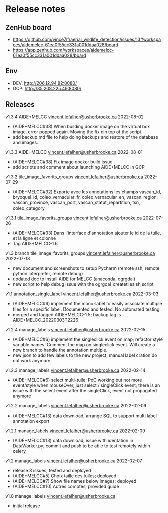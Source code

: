 # Release notes

## ZenHub board 
- https://github.com/vince7lf/aerial_wildlife_detection/issues/13#workspaces/aidemelcc-61ea0f55cc331a001ddaa028/board
- https://app.zenhub.com/workspaces/aidemelcc-61ea0f55cc331a001ddaa028/board

## Env
- DEV: http://206.12.94.82:8080/
- GCP: http://35.208.225.49:8080/

## Releases
v1.3.4 AIDE+MELCC vincent.lefalher@usherbrooke.ca 2022-08-02 
- (AIDE+MELCC#38) When building docker image on the virtual box image, error popped again. Moving the fix oin top of the script.
- add backup.md file to help doing backups and restore of the database and images.    

v1.3.3 AIDE+MELCC vincent.lefalher@usherbrooke.ca 2022-08-01 
- (AIDE+MELCC#38) Fix image docker build issue
- add scripts and comment about launching AIDE+MELCC in GCP 

v1.3.2 tile_image_favorits_groups vincent.lefalher@usherbrooke.ca 2022-07-29 
- (AIDE+MELCC#32) Exporte avec les annotations les champs vascan_id, bryoquel_id, coleo_vernacular_fr, coleo_vernacular_en, vascan_region, vascan_province, vascan_port, vascan_statut_repartition, tsn, coleo_category

v1.3.1 tile_image_favorits_groups vincent.lefalher@usherbrooke.ca 2022-07-26 
- (AIDE+MELCC#33) Dans l'interface d'annotation ajouter le id de la tuile, et la ligne et colonne
- Tag AIDE+MELCC-1.6

v1.3 branch tile_image_favorits_groups vincent.lefalher@usherbrooke.ca 2022-07-18 
- new document and screenshots to setup Pycharm (remote ssh, remote python interpreter, remote debug)
- updated doc to install AIDE for MELCC (anaconda, ogrgdal)
- new script to help debug issue with the ogrgdal_createtiles.sh script

v1.1 annotation_single_label vincent.lefalher@usherbrooke.ca 2022-03-03
- (AIDE+MELCC#6) implement the mono-label to easily associate multiple tiles for a specific label. Documented and tested. No automated testing.  
- merged and tagged AIDE+MELCC-1.5; backup tag is AIDE+MELCC_20220303T2226 

v1.2.4 manage_labels vincent.lefalher@usherbrooke.ca 2022-02-15
- (AIDE+MELCC#6) implement the singleclick event on map; refactor style variable names. Comment the map.on singleclick event. Will create a new branch to handle the annotation multiple.
- new json to add few labels to the new project; manual label cration do not work anymore

v1.2.3 manage_labels vincent.lefalher@usherbrooke.ca 2022-02-14
- (AIDE+MELCC#6) select multi-tuile; PoC working but not more event/style when mouseOver, just select / singleClick event; there is an issue with the select event after the singleClick, event not propagated anymore

v1.2.2 manage_labels vincent.lefalher@usherbrooke.ca 2022-02-09
- (AIDE+MELCC#13) data download; arrange SQL to support multi label annotation export

v1.2.1 manage_labels vincent.lefalher@usherbrooke.ca 2022-02-09
- (AIDE+MELCC#13) data download; issue with identation in DataWorker.py; commit and push to be able to test remotely within celery

v1.2 manage_labels vincent.lefalher@usherbrooke.ca 2022-02-07
- release 3 issues; tested and deployed
- (AIDE+MELCC#5) Choix taille des tuiles; deployed
- (AIDE+MELCC#7) Show file names below images; deployed
- (AIDE+MELCC#10) Autres comptes; provided guide 

v1.0 manage_labels vincent.lefalher@usherbrooke.ca
- initial release
